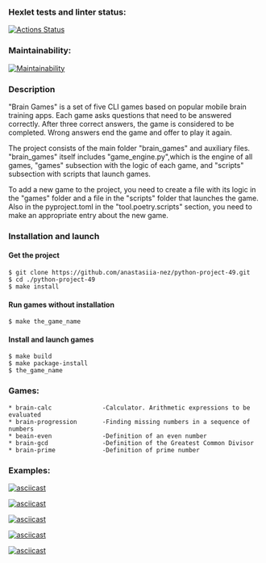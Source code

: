 ### Hexlet tests and linter status:
[![Actions Status](https://github.com/anastasiia-nez/python-project-49/workflows/hexlet-check/badge.svg)](https://github.com/anastasiia-nez/python-project-49/actions)

### Maintainability:
[![Maintainability](https://api.codeclimate.com/v1/badges/d8cb7553b2ceef7c8dd2/maintainability)](https://codeclimate.com/github/anastasiia-nez/python-project-49/maintainability)

### Description
 "Brain Games" is a set of five CLI games based on popular mobile brain training apps.
Each game asks questions that need to be answered correctly.
After three correct answers, the game is considered to be completed.
Wrong answers end the game and offer to play it again.

The project consists of the main folder "brain_games" and auxiliary files.
"brain_games" itself includes "game_engine.py",which is the engine of all games,
"games" subsection with the logic of each game, and "scripts" subsection with scripts that launch games.

To add a new game to the project, you need to create a file with its logic in the "games" folder and a file in the "scripts" folder that launches the game.
Also in the pyproject.toml in the "tool.poetry.scripts" section, you need to make an appropriate entry about the new game.

### Installation and launch

#### Get the project

```
$ git clone https://github.com/anastasiia-nez/python-project-49.git
$ cd ./python-project-49
$ make install
```

#### Run games without installation

```
$ make the_game_name
```


#### Install and launch games

```
$ make build
$ make package-install
$ the_game_name
```

### Games:

	* brain-calc              -Calculator. Arithmetic expressions to be evaluated
	* brain-progression       -Finding missing numbers in a sequence of numbers
	* beain-even              -Definition of an even number
	* brain-gcd               -Definition of the Greatest Common Divisor
	* brain-prime             -Definition of prime number


### Examples:
[![asciicast](https://asciinema.org/a/5jG4VIkF3tcjBRfiBycFJZKgC.svg)](https://asciinema.org/a/5jG4VIkF3tcjBRfiBycFJZKgC)

[![asciicast](https://asciinema.org/a/573440.svg)](https://asciinema.org/a/573440)

[![asciicast](https://asciinema.org/a/573624.svg)](https://asciinema.org/a/573624)

[![asciicast](https://asciinema.org/a/574996.svg)](https://asciinema.org/a/574996)

[![asciicast](https://asciinema.org/a/575054.svg)](https://asciinema.org/a/575054)
